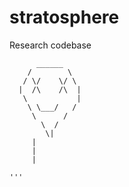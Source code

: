 # stratosphere
Research codebase

```
      ______
    /        \
   / \/    \/ \
  |  /\    /\  |
   \           |
    \ \___/   /
     \      /
       \  /
        \|
	 |
	 |
	 |

'''
